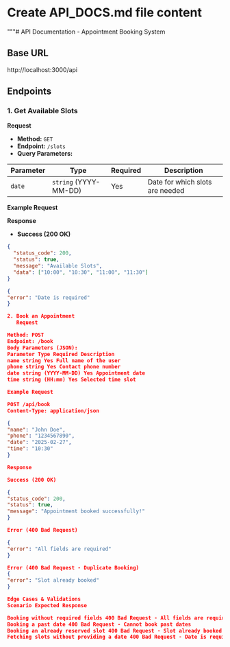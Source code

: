 # Create API_DOCS.md file content

"""# API Documentation - Appointment Booking System

## Base URL

http://localhost:3000/api

## Endpoints

### 1. Get Available Slots

**Request**

- **Method:** `GET`
- **Endpoint:** `/slots`
- **Query Parameters:**

| Parameter | Type                  | Required | Description                     |
| --------- | --------------------- | -------- | ------------------------------- |
| `date`    | `string` (YYYY-MM-DD) | Yes      | Date for which slots are needed |

**Example Request**

**Response**

- **Success (200 OK)**

```json
{
  "status_code": 200,
  "status": true,
  "message": "Available Slots",
  "data": ["10:00", "10:30", "11:00", "11:30"]
}
```

```json
{
"error": "Date is required"
}

2. Book an Appointment
   Request

Method: POST
Endpoint: /book
Body Parameters (JSON):
Parameter Type Required Description
name string Yes Full name of the user
phone string Yes Contact phone number
date string (YYYY-MM-DD) Yes Appointment date
time string (HH:mm) Yes Selected time slot

Example Request

POST /api/book
Content-Type: application/json

{
"name": "John Doe",
"phone": "1234567890",
"date": "2025-02-27",
"time": "10:30"
}

Response

Success (200 OK)

{
"status_code": 200,
"status": true,
"message": "Appointment booked successfully!"
}

Error (400 Bad Request)

{
"error": "All fields are required"
}

Error (400 Bad Request - Duplicate Booking)
{
"error": "Slot already booked"
}

Edge Cases & Validations
Scenario Expected Response

Booking without required fields 400 Bad Request - All fields are required
Booking a past date 400 Bad Request - Cannot book past dates
Booking an already reserved slot 400 Bad Request - Slot already booked
Fetching slots without providing a date 400 Bad Request - Date is required
```
